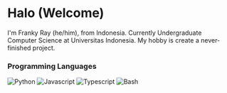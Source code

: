 # Halo (Welcome)

I'm Franky Ray (he/him), from Indonesia. Currently Undergraduate Computer Science at Universitas Indonesia. My hobby is create a never-finished project.

### Programming Languages
![Python](https://raw.githubusercontent.com/yurijserrano/Github-Profile-Readme-Logos/master/programming%20languages/python.svg) 
![Javascript](https://raw.githubusercontent.com/yurijserrano/Github-Profile-Readme-Logos/master/programming%20languages/javascript.svg) 
![Typescript](https://raw.githubusercontent.com/yurijserrano/Github-Profile-Readme-Logos/master/programming%20languages/typescript.svg) 
![Bash](https://raw.githubusercontent.com/yurijserrano/Github-Profile-Readme-Logos/master/programming%20languages/bash.svg)
<!-- ![My Skill](https://skillicons.dev/icons?i=python,js,html,css,wasm&theme=dark) -->

<!--
**FrankyRay/FrankyRay** is a ✨ _special_ ✨ repository because its `README.md` (this file) appears on your GitHub profile.

Here are some ideas to get you started:

- 🔭 I’m currently working on ...
- 🌱 I’m currently learning ...
- 👯 I’m looking to collaborate on ...
- 🤔 I’m looking for help with ...
- 💬 Ask me about ...
- 📫 How to reach me: ...
- 😄 Pronouns: ...
- ⚡ Fun fact: ...
-->
